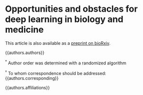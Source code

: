 # Opportunities and obstacles for deep learning in biology and medicine

This article is also available as a [preprint on bioRxiv](https://doi.org/10.1101/142760).

{{authors.authors}}

<sup>*</sup> Author order was determined with a randomized algorithm

<sup>†</sup> To whom correspondence should be addressed: {{authors.corresponding}}

{{authors.affiliations}}
